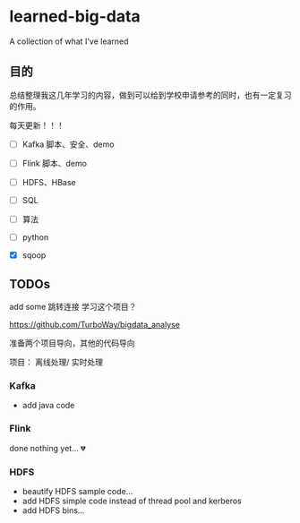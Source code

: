 # learned-big-data
A collection of what I've learned

## 目的

总结整理我这几年学习的内容，做到可以给到学校申请参考的同时，也有一定复习的作用。

每天更新！！！

-[ ] Kafka 脚本、安全、demo

-[ ] Flink 脚本、demo

-[ ] HDFS、HBase

-[ ] SQL

-[ ] 算法

-[ ] python

-[x] sqoop



## TODOs

add some 跳转连接
学习这个项目？

https://github.com/TurboWay/bigdata_analyse

准备两个项目导向，其他的代码导向

项目： 离线处理/ 实时处理



### Kafka

- add java code 

### Flink

done nothing yet... 💔 

### HDFS

- beautify HDFS sample code...
- add HDFS simple code instead of thread pool and kerberos
- add HDFS bins...